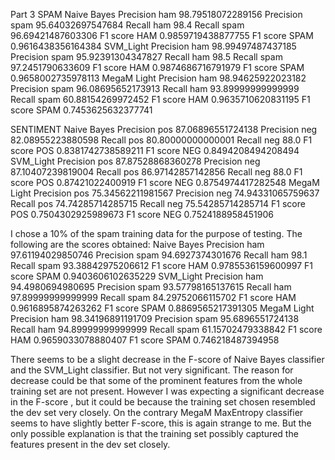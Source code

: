 Part 3
SPAM
Naive Bayes
Precision ham 98.79518072289156
Precision spam 95.64032697547684
Recall ham 98.4
Recall spam 96.69421487603306
F1 score HAM 0.9859719438877755
F1 score SPAM 0.9616438356164384
SVM_Light
Precision ham 98.99497487437185
Precision spam 95.92391304347827
Recall ham 98.5
Recall spam 97.2451790633609
F1 score HAM 0.9874686716791979
F1 score SPAM 0.9658002735978113
MegaM Light
Precision ham 98.94625922023182
Precision spam 96.08695652173913
Recall ham 93.89999999999999
Recall spam 60.88154269972452
F1 score HAM 0.9635710620831195
F1 score SPAM 0.7453625632377741

SENTIMENT
Naive Bayes
Precision pos 87.06896551724138
Precision neg 82.08955223880598
Recall pos 80.80000000000001
Recall neg 88.0
F1 score POS 0.8381742738589211
F1 score NEG 0.8494208494208494
SVM_Light
Precision pos 87.87528868360278
Precision neg 87.10407239819004
Recall pos 86.97142857142856
Recall neg 88.0
F1 score POS 0.87421022400919
F1 score NEG 0.8754974417282548
MegaM Light
Precision pos 75.34562211981567
Precision neg 74.94331065759637
Recall pos 74.74285714285715
Recall neg 75.54285714285714
F1 score POS 0.7504302925989673
F1 score NEG 0.7524188958451906


I chose a 10% of the spam training data for the purpose of testing. The following are the scores obtained:
Naive Bayes
Precision ham 97.61194029850746
Precision spam 94.6927374301676
Recall ham 98.1
Recall spam 93.38842975206612
F1 score HAM 0.9785536159600997
F1 score SPAM 0.9403606102635229
SVM_Light
Precision ham 94.4980694980695
Precision spam 93.57798165137615
Recall ham 97.89999999999999
Recall spam 84.29752066115702
F1 score HAM 0.9616895874263262
F1 score SPAM 0.8869565217391305
MegaM Light
Precision ham 98.34196891191709
Precision spam 95.6896551724138
Recall ham 94.89999999999999
Recall spam 61.15702479338842
F1 score HAM 0.9659033078880407
F1 score SPAM 0.746218487394958

There seems to be a slight decrease in the F-score of Naive Bayes classifier and the SVM_Light classifier.
But not very significant. The reason for decrease could be that some of the prominent features from the whole training
set are not present. However I was expecting a significant decrease in the F-score , but it could be because the training set chosen
resembled the dev set very closely.
On the contrary MegaM MaxEntropy classifier seems to have slightly better F-score, this is again strange to me.
But the only possible explanation is that the training set possibly captured the features present in the dev set closely.
